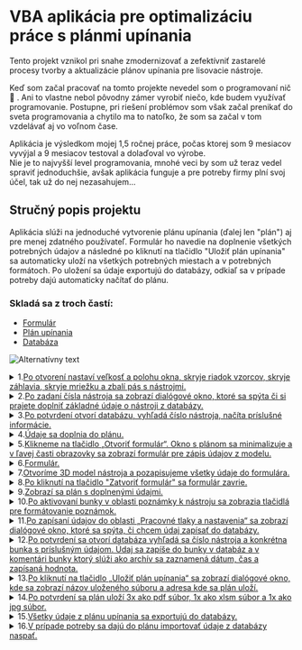 # VBA aplikácia pre optimalizáciu práce s plánmi upínania

Tento projekt vznikol pri snahe zmodernizovať a zefektívniť zastarelé procesy tvorby a aktualizácie plánov upínania pre lisovacie nástroje.

<!--## Popis projektu-->
Keď som začal pracovať na tomto projekte nevedel som o programovaní nič :exploding_head: . Ani to vlastne nebol pôvodny zámer vyrobiť niečo, kde budem využívať programovanie. Postupne, pri riešení problémov som však začal prenikať do sveta programovania a chytilo ma to natoľko, že som sa začal v tom vzdelávať aj vo voľnom čase.  

Aplikácia je výsledkom mojej 1,5 ročnej práce, počas ktorej som 9 mesiacov vyvýjal a 9 mesiacov testoval a dolaďoval vo výrobe.  
Nie je to najvyšší level programovania, mnohé veci by som už teraz vedel spraviť jednoduchšie, avšak aplikácia funguje a pre potreby firmy plní svoj účel, tak už do nej nezasahujem...

## Stručný popis projektu
Aplikácia slúži na jednoduché vytvorenie plánu upínania (ďalej len "plán") aj pre menej zdatného používateľ. Formulár ho navedie na doplnenie všetkých potrebných údajov a následné po kliknutí na tlačidlo "Uložiť plán upínania" sa automaticky uloží na všetkých potrebných miestach a v potrebných formátoch. Po uložení sa údaje exportujú do databázy, odkiaľ sa v prípade potreby dajú automaticky načítať do plánu.  

### Skladá sa z troch častí:  
- [Formulár](https://github.com/AdamVavro/VBA-project1/blob/KT05_05/Screenshots/%C5%A4ahovka/06.%20Formul%C3%A1r.jpg)
- [Plán upínania](https://github.com/AdamVavro/VBA-project1/blob/KT05_05/Screenshots/%C5%A4ahovka/01.%20Pr%C3%A1zdny%20pl%C3%A1n%20up%C3%ADnania.jpg)
- [Databáza](https://github.com/AdamVavro/VBA-project1/blob/KT05_05/Screenshots/%C5%A4ahovka/27.2%20Datab%C3%A1za.jpg)

![Alternatívny text](https://github.com/AdamVavro/VBA-project1/blob/KT05_05/Screenshots/%C5%A4ahovka/00.%20Komplet.jpg)


<!--1.TEST__________________________________________________________________________________________________________________-->

<!--<details><summary>1.<ins>TEST</ins></summary>
	
![SCRENSHOT](https://github.com/AdamVavro/VBA-project1/blob/KT05_05/Screenshots/%C5%A4ahovka/01.%20Pr%C3%A1zdny%20pl%C3%A1n%20up%C3%ADnania.jpg)
<details><summary>kód</summary>

![CODE](https://github.com/AdamVavro/VBA-project1/blob/KT05_05/Code/Code%20screenshots/01.%20Po%20otvoren%C3%AD%20nastav%C3%AD%20ve%C4%BEkos%C5%A5%20okna.jpg)
</details>
 
---
</details>-->
<!--1._________________________________________________________________________________________________________________________________________________________________________________________________-->
<details><summary>1.<ins>Po otvorení nastaví veľkosť a polohu okna, skryje riadok vzorcov, skryje záhlavia, skryje mriežku a zbalí pás s nástrojmi.</ins></summary>

![SCRENSHOT](https://github.com/AdamVavro/VBA-project1/blob/KT05_05/Screenshots/%C5%A4ahovka/01.%20Pr%C3%A1zdny%20pl%C3%A1n%20up%C3%ADnania.jpg)
<details><summary>kód</summary>

![CODE](https://github.com/AdamVavro/VBA-project1/blob/KT05_05/Code/Code%20screenshots/01.%20Po%20otvoren%C3%AD%20nastav%C3%AD%20ve%C4%BEkos%C5%A5%20okna.jpg)
</details>

---
</details>
<!--1.	[Po otvorení nastaví veľkosť a polohu okna, skryje riadok vzorcov, skryje záhlavia, skryje mriežku a zbalí pás s nástrojmi.](https://github.com/AdamVavro/VBA-project1/blob/KT05_05/Screenshots/%C5%A4ahovka/01.%20Pr%C3%A1zdny%20pl%C3%A1n%20up%C3%ADnania.jpg)<details><summary>Kód</summary>![Alternatívny text](https://github.com/AdamVavro/VBA-project1/blob/KT05_05/Code/Code%20screenshots/01.%20Po%20otvoren%C3%AD%20nastav%C3%AD%20ve%C4%BEkos%C5%A5%20okna.jpg)</details>-->

<!--2._________________________________________________________________________________________________________________________________________________________________________________________________-->
<details><summary>2.<ins>Po zadaní čísla nástroja sa zobrazí dialógové okno, ktoré sa spýta či si prajete doplniť základné údaje o nástroji z databázy.</ins></summary>

![SCRENSHOT](https://github.com/AdamVavro/VBA-project1/blob/KT05_05/Screenshots/%C5%A4ahovka/02.%20Doplni%C5%A5%20%C3%BAdaje.jpg)
<details><summary>kód</summary>

![CODE](https://github.com/AdamVavro/VBA-project1/blob/KT05_05/Code/Code%20screenshots/02.%20%C4%8C%C3%ADslo%20n%C3%A1stroja.jpg)
</details>

---
</details>	 
<!--2.	[Po zadaní čísla nástroja sa zobrazí dialógové okno, ktoré sa spýta či si prajete doplniť základné údaje o nástroji z databázy.](https://github.com/AdamVavro/VBA-project1/blob/KT05_05/Screenshots/%C5%A4ahovka/02.%20Doplni%C5%A5%20%C3%BAdaje.jpg)<details><summary>Kód</summary>![Alternatívny text](https://github.com/AdamVavro/VBA-project1/blob/KT05_05/Code/Code%20screenshots/02.%20%C4%8C%C3%ADslo%20n%C3%A1stroja.jpg)</details>-->

<!--3._________________________________________________________________________________________________________________________________________________________________________________________________-->
<details><summary>3.<ins>Po potvrdení otvorí databázu, vyhľadá číslo nástroja, načíta príslušné informácie.</ins></summary>

![SCRENSHOT](https://github.com/AdamVavro/VBA-project1/blob/KT05_05/Screenshots/%C5%A4ahovka/03.%20Na%C4%8D%C3%ADtanie%20%C3%BAdajov%20z%20datab%C3%A1zy.jpg)
<details><summary>kód</summary>

![CODE](https://github.com/AdamVavro/VBA-project1/blob/KT05_05/Code/Code%20screenshots/03.-04.%20Na%C4%8D%C3%ADta%20%C3%BAdaje%20z%20datab%C3%A1zy%20a%20dopln%C3%AD%20do%20pl%C3%A1nu.jpg)
</details>

---
</details>

<!--3.	[Po potvrdení otvorí databázu, vyhľadá číslo nástroja, načíta príslušné informácie.](https://github.com/AdamVavro/VBA-project1/blob/KT05_05/Screenshots/%C5%A4ahovka/03.%20Na%C4%8D%C3%ADtanie%20%C3%BAdajov%20z%20datab%C3%A1zy.jpg)<details><summary>Kód</summary>![Alternatívny text](https://github.com/AdamVavro/VBA-project1/blob/KT05_05/Code/Code%20screenshots/03.-04.%20Na%C4%8D%C3%ADta%20%C3%BAdaje%20z%20datab%C3%A1zy%20a%20dopln%C3%AD%20do%20pl%C3%A1nu.jpg)</details>-->

<!--4._________________________________________________________________________________________________________________________________________________________________________________________________-->
<details><summary>4.<ins>Údaje sa doplnia do plánu.</ins></summary>

![SCRENSHOT](https://github.com/AdamVavro/VBA-project1/blob/KT05_05/Screenshots/%C5%A4ahovka/04.%20Automatick%C3%A9%20doplnenie%20%C3%BAdajov.jpg)
<details><summary>kód</summary>

![CODE](https://github.com/AdamVavro/VBA-project1/blob/KT05_05/Code/Code%20screenshots/03.-04.%20Na%C4%8D%C3%ADta%20%C3%BAdaje%20z%20datab%C3%A1zy%20a%20dopln%C3%AD%20do%20pl%C3%A1nu.jpg)
</details>

---
</details>

<!--4.	[Údaje sa doplnia do plánu.](https://github.com/AdamVavro/VBA-project1/blob/KT05_05/Screenshots/%C5%A4ahovka/04.%20Automatick%C3%A9%20doplnenie%20%C3%BAdajov.jpg)<details><summary>Kód</summary>![Alternatívny text](https://github.com/AdamVavro/VBA-project1/blob/KT05_05/Code/Code%20screenshots/03.-04.%20Na%C4%8D%C3%ADta%20%C3%BAdaje%20z%20datab%C3%A1zy%20a%20dopln%C3%AD%20do%20pl%C3%A1nu.jpg)</details>-->

<!--5._________________________________________________________________________________________________________________________________________________________________________________________________-->
<details><summary>5.<ins>Klikneme na tlačidlo „Otvoriť formulár“. Okno s plánom sa minimalizuje a v ľavej časti obrazovky sa zobrazí formulár pre zápis údajov z modelu.</ins></summary>

![SCRENSHOT](https://github.com/AdamVavro/VBA-project1/blob/KT05_05/Screenshots/%C5%A4ahovka/05.%20Tla%C4%8Didlo%20otvori%C5%A5%20formul%C3%A1r.jpg)
<details><summary>kód</summary>

![CODE](https://github.com/AdamVavro/VBA-project1/blob/KT05_05/Code/Code%20screenshots/05.%20Tla%C4%8Didlo%20Otvori%C5%A5%20formul%C3%A1r.jpg)
</details>

---
</details>


<!--5.	[Klikneme na tlačidlo „Otvoriť formulár“. Okno s plánom sa minimalizuje a v ľavej časti obrazovky sa zobrazí formulár pre zápis údajov z modelu.](https://github.com/AdamVavro/VBA-project1/blob/KT05_05/Screenshots/%C5%A4ahovka/05.%20Tla%C4%8Didlo%20otvori%C5%A5%20formul%C3%A1r.jpg)<details><summary>Kód</summary>![Alternatívny text](https://github.com/AdamVavro/VBA-project1/blob/KT05_05/Code/Code%20screenshots/05.%20Tla%C4%8Didlo%20Otvori%C5%A5%20formul%C3%A1r.jpg)</details>-->

<!--6._________________________________________________________________________________________________________________________________________________________________________________________________-->
<details><summary>6.<ins>Formulár.</ins></summary>

![SCRENSHOT](https://github.com/AdamVavro/VBA-project1/blob/KT05_05/Screenshots/%C5%A4ahovka/06.%20Formul%C3%A1r.jpg)
<details><summary>kód</summary>

[UserForm1.frm](https://github.com/AdamVavro/VBA-project1/blob/KT05_05/Code/Formulare/UserForm1.frm)
</details>

---
</details>


<!--6.	[Formulár.]()<details><summary>Kód</summary>![Alternatívny text]()</details>-->

<!--7._________________________________________________________________________________________________________________________________________________________________________________________________-->
<details><summary>7.<ins>Otvoríme 3D model nástroja a pozapisujeme všetky údaje do formulára.</ins></summary>

<!--![SCRENSHOT](https://github.com/AdamVavro/VBA-project1/blob/KT05_05/Screenshots/%C5%A4ahovka/07.%20Otvorenie%20CAD%20modelu.jpg)-->

<!--_________________________________________________________7.1_________________________________________________________________-->
<details><summary>7.1 Rozmery nástroja D, Š, V.</summary>

![SCRENSHOT](https://github.com/AdamVavro/VBA-project1/blob/KT05_05/Screenshots/%C5%A4ahovka/08.%20Rozmery%20n%C3%A1stroja.jpg)
<details><summary>kód</summary>

![CODE](https://github.com/AdamVavro/VBA-project1/blob/KT05_05/Code/Code%20screenshots/08.%20Rozmery%20n%C3%A1stroja.jpg)
</details>

---
</details>
<!--_____________________________________________________________________________________________________________________________-->
<!--_________________________________________________________7.2__________________________________________________________________-->
<details><summary>7.2 Vzdialenosť medzi drážkami.</summary>

![SCRENSHOT](https://github.com/AdamVavro/VBA-project1/blob/KT05_05/Screenshots/%C5%A4ahovka/09.Vzdialenos%C5%A5%20medzi%20dr%C3%A1%C5%BEkami.jpg)
<details><summary>kód</summary>

![CODE](https://github.com/AdamVavro/VBA-project1/blob/KT05_05/Code/Code%20screenshots/09.%20Vzdialenos%C5%A5%20medzi%20obl%C3%BAkmi..jpg)
</details>

---
</details>
<!--_____________________________________________________________________________________________________________________________-->
<!--_________________________________________________________7.3__________________________________________________________________-->
<details><summary>7.3 Zdvih GDF(OB).</summary>

![SCRENSHOT](https://github.com/AdamVavro/VBA-project1/blob/KT05_05/Screenshots/%C5%A4ahovka/10.%20GDF(OB).jpg)
<details><summary>kód</summary>

![CODE](https://github.com/AdamVavro/VBA-project1/blob/KT05_05/Code/Code%20screenshots/10.%20Zdvih%20GDF(OB).jpg)
</details>

---
</details>
<!--_____________________________________________________________________________________________________________________________-->
<!--_________________________________________________________7.4__________________________________________________________________-->
<details><summary>7.4 Upínacia výška nástroja.</summary>

![SCRENSHOT](https://github.com/AdamVavro/VBA-project1/blob/KT05_05/Screenshots/%C5%A4ahovka/11.%20Up%C3%ADnacia%20v%C3%BD%C5%A1ka%20n%C3%A1stroja.jpg)
<details><summary>kód</summary>

![CODE](https://github.com/AdamVavro/VBA-project1/blob/KT05_05/Code/Code%20screenshots/11.%20Up%C3%ADnacia%20v%C3%BD%C5%A1ka%20n8stroja.jpg)
</details>

---
</details>
<!--_____________________________________________________________________________________________________________________________-->
<!--_________________________________________________________7.5__________________________________________________________________-->
<details><summary>7.5 Prítomnosť pridržiavača alebo GDF a možnosť upnutia do lisov PWS.</summary>

![SCRENSHOT](https://github.com/AdamVavro/VBA-project1/blob/KT05_05/Screenshots/%C5%A4ahovka/12.%20Pr%C3%ADtomnos%C5%A5%20pridr%C5%BEiava%C4%8Dov%20alebo%20GDF%20a%20mo%C5%BEnos%C5%A5%20upnutia%20do%20lisov%20PWS.jpg)
<details><summary>kód</summary>

![CODE](https://github.com/AdamVavro/VBA-project1/blob/KT05_05/Code/Code%20screenshots/12.%2C%2013.%20Pr%C3%ADtomnos%C5%A5%20pridr%C5%BEiava%C4%8Dov%2C%20mo%C5%BEnos%C5%A5%20upnutia.jpg)
</details>

---
</details>
<!--_____________________________________________________________________________________________________________________________-->
<!--_________________________________________________________7.6__________________________________________________________________-->
<details><summary>7.6 Dialógové okno „Prajete si vyznačiť pozíciu tlačných čapov?“.</summary>

![SCRENSHOT](https://github.com/AdamVavro/VBA-project1/blob/KT05_05/Screenshots/%C5%A4ahovka/13.%20Prajete%20si%20vyzna%C4%8Di%C5%A5%20poz%C3%ADciu%20%C4%8Dapov.jpg)
<details><summary>kód</summary>

![CODE](https://github.com/AdamVavro/VBA-project1/blob/KT05_05/Code/Code%20screenshots/12.1%20Prajete%20si%20vyzna%C4%8Di%C5%A5%20poz%C3%ADciu%20tla%C4%8Dn%C3%BDch%20%C4%8Dapov.jpg)
</details>

---
</details>
<!--_____________________________________________________________________________________________________________________________-->
<!--_________________________________________________________7.7__________________________________________________________________-->
<details><summary>7.7 Po potvrdení sa formulár zatvorí okno s plánom zmení rozmer a presunie sa vľavo dole a zobrazí raster stola. Po aktivovaní bunky v rastri stola sa zobrazia tlačidlá „Centrovanie“, „Tlačný čap“, „Voľné miesto“, „OK“.</summary>

![SCRENSHOT](https://github.com/AdamVavro/VBA-project1/blob/KT05_05/Screenshots/%C5%A4ahovka/14.%20Zobrazenie%20tla%C4%8Didiel%20a%20okna%20pre%20vyzna%C4%8Denie%20poz%C3%ADcie%20.jpg)
<details><summary>kód</summary>

![CODE](https://github.com/AdamVavro/VBA-project1/blob/KT05_05/Code/Code%20screenshots/14.%2C%2015.%2C%2016.%20Raster%20stola%2C%20tla%C4%8Didl%C3%A1%20rastra%2C%20n%C3%A1vrat.jpg)
</details>

---
</details>
<!--_____________________________________________________________________________________________________________________________-->
<!--_________________________________________________________7.8__________________________________________________________________-->
<details><summary>7.8 Pomocou zobrazených tlačidiel sa vyznačia pozície tlačných čapov.</summary>

![SCRENSHOT](https://github.com/AdamVavro/VBA-project1/blob/KT05_05/Screenshots/%C5%A4ahovka/15.%20Vyzna%C4%8Denie%20poz%C3%ADcie%20%C4%8Dapov%2C%20potvrdit%20OK.jpg)
<details><summary>kód</summary>

![CODE](https://github.com/AdamVavro/VBA-project1/blob/KT05_05/Code/Code%20screenshots/15.%20Tla%C4%8Didl%C3%A1%20rastra.jpg)
</details>

---
</details>
<!--_____________________________________________________________________________________________________________________________-->
<!--_________________________________________________________7.9__________________________________________________________________-->
<details><summary>7.9 Keď je všetko vyznačené pomocou tlačidla „OK“ sa okno zavrie a opäť sa zobrazí formulár.</summary>

![SCRENSHOT](https://github.com/AdamVavro/VBA-project1/blob/KT05_05/Screenshots/%C5%A4ahovka/16.%20N%C3%A1vrat%20do%20formul%C3%A1ra.jpg)
<details><summary>kód</summary>

![CODE](https://github.com/AdamVavro/VBA-project1/blob/KT05_05/Code/Code%20screenshots/16.%20Tla%C4%8Didlo%20OK.jpg)
</details>

---
</details>
<!--_____________________________________________________________________________________________________________________________-->
<!--_________________________________________________________7.10__________________________________________________________________-->
<details><summary>7.10 Priemer centrovania.</summary>

![SCRENSHOT](https://github.com/AdamVavro/VBA-project1/blob/KT05_05/Screenshots/%C5%A4ahovka/17.%20Priemer%20centrovania.jpg)
<details><summary>kód</summary>

</details>

---
</details>
<!--_____________________________________________________________________________________________________________________________-->
<!--_________________________________________________________7.11__________________________________________________________________-->
<details><summary>7.11 Po zapísaní súradníc centrovania z modelu sa automaticky prevedú na súradnice plánu upínania  a podľa nich sa vyznačí v rastri stola pozícia centrovania.</summary>

![SCRENSHOT](https://github.com/AdamVavro/VBA-project1/blob/KT05_05/Screenshots/%C5%A4ahovka/18.%20S%C3%BAradnice%20centrovania.jpg)
<details><summary>kód</summary>

![CODE](https://github.com/AdamVavro/VBA-project1/blob/KT05_05/Code/Code%20screenshots/18.1%20Centrovanie%20n%C3%A1stroja.jpg)
![CODE](https://github.com/AdamVavro/VBA-project1/blob/KT05_05/Code/Code%20screenshots/18.2%20Centrovanie%20n%C3%A1stroja.jpg)
</details>

---
</details>
<!--_____________________________________________________________________________________________________________________________-->
<!--_________________________________________________________7.12__________________________________________________________________-->
<details><summary>7.12 Po zadaní smeru lisovania sa v pláne zobrazí smer lisovania.</summary>

![SCRENSHOT](https://github.com/AdamVavro/VBA-project1/blob/KT05_05/Screenshots/%C5%A4ahovka/19.%20Smer%20lisovania.jpg)
<details><summary>kód</summary>

![CODE](https://github.com/AdamVavro/VBA-project1/blob/KT05_05/Code/Code%20screenshots/19.%20Smer%20lisovania.jpg)
</details>

---
</details>
<!--_____________________________________________________________________________________________________________________________-->
<!--_________________________________________________________7.13__________________________________________________________________-->
<details><summary>7.13 Vyplniť poznámky.</summary>

![SCRENSHOT](https://github.com/AdamVavro/VBA-project1/blob/KT05_05/Screenshots/%C5%A4ahovka/20.%20Pozn%C3%A1mky(1).jpg)
<details><summary>kód</summary>

![CODE](https://github.com/AdamVavro/VBA-project1/blob/KT05_05/Code/Code%20screenshots/20.%20Pozn%C3%A1mky.jpg)
</details>

---
</details>
<!--_____________________________________________________________________________________________________________________________-->

---
</details>


<!--[Otvoríme 3D model nástroja a pozapisujeme všetky údaje do formulára.](https://github.com/AdamVavro/VBA-project1/blob/KT05_05/Screenshots/%C5%A4ahovka/07.%20Otvorenie%20CAD%20modelu.jpg)
<details>

<summary>



  </summary>

-	[Rozmery nástroja D, Š, V.]()<details><summary>Kód</summary>![Alternatívny text]()</details>

-	[Vzdialenosť medzi drážkami]()<details><summary>Kód</summary>![Alternatívny text]()</details>

-	[GDF(OB)]()<details><summary>Kód</summary>![Alternatívny text]()</details>

-	[Upínacia výška nástroja]()<details><summary>Kód</summary>![Alternatívny text]()</details>

-	[Prítomnosť pridržiavača alebo GDF a možnosť upnutia do lisov PWS]()<details><summary>Kód</summary>![Alternatívny text]()</details>

-	[Dialógové okno „Prajete si vyznačiť pozíciu tlačných čapov?“.]()<details><summary>Kód</summary>![Alternatívny text]()</details>

-	[Po potvrdení sa formulár zatvorí okno s plánom zmení rozmer a presunie sa vľavo dole a zobrazí raster stola. Po aktivovaní bunky v rastri stola sa zobrazia tlačidlá „Centrovanie“, „Tlačný čap“, „Voľné miesto“, „OK“.]()<details><summary>Kód</summary>!     [Alternatívny text]()</details>

-	[Pomocou zobrazených tlačidiel sa vyznačia pozície tlačných čapov.]()<details><summary>Kód</summary>![Alternatívny text]()</details>

-	[Keď je všetko vyznačené pomocou tlačidla „OK“ sa okno zavrie a opäť sa zobrazí formulár.]()<details><summary>Kód</summary>![Alternatívny text]()</details>

-	[Priemer centrovania]()<details><summary>Kód</summary>![Alternatívny text]()</details>

-	[Po zapísaní súradníc centrovania z modelu sa automaticky prevedú na súradnice plánu upínania  a podľa nich sa vyznačí v rastri stola pozícia centrovania.]()<details><summary>Kód</summary>![Alternatívny text]()</details>

-	[Po zadaní smeru lisovania sa v pláne zobrazí smer lisovania]()<details><summary>Kód</summary>![Alternatívny text]()</details>

- [Vyplniť poznámky]()<details><summary>Kód</summary>![Alternatívny text]()</details>

</details>-->

<!--8._________________________________________________________________________________________________________________________________________________________________________________________________-->
<details><summary>8.<ins>Po kliknutí na tlačidlo "Zatvoriť formulár" sa formulár zavrie.</ins></summary>

![SCRENSHOT](https://github.com/AdamVavro/VBA-project1/blob/KT05_05/Screenshots/%C5%A4ahovka/20.%20Pozn%C3%A1mky%2C%20zatvori%C5%A5%20formul%C3%A1r.jpg)
<details><summary>kód</summary>

![CODE](https://github.com/AdamVavro/VBA-project1/blob/KT05_05/Code/Code%20screenshots/20.1%20Zatvorit%20formul%C3%A1r.jpg)
</details>

---
</details>

 <!-- 8. <details><summary>Po kliknutí na tlačidlo "Zatvoriť formulár" sa formulár zavrie.</summary>
![Alternatívny text](https://github.com/AdamVavro/VBA-project1/blob/KT05_05/Screenshots/%C5%A4ahovka/00.%20Komplet.jpg)
        ![Alternatívny text](https://github.com/AdamVavro/VBA-project1/blob/KT05_05/Code/Code%20screenshots/20.%20Pozn%C3%A1mky%2C%20Zatvorit%20formul%C3%A1r.jpg)</details>-->

 <!--9._________________________________________________________________________________________________________________________________________________________________________________________________-->
<details><summary>9.<ins>Zobrazí sa plán s doplnenými údajmi.</ins></summary>

![SCRENSHOT](https://github.com/AdamVavro/VBA-project1/blob/KT05_05/Screenshots/%C5%A4ahovka/21.%20Na%C4%8D%C3%ADtanie%20udajov%20z%20formul%C3%A1ra%20do%20pl%C3%A1nu.jpg)
<!--<details><summary>kód</summary>-->

<!--![CODE]()-->
<!--</details>-->

---
</details>

  <!--9.	[Zobrazí sa plán s doplnenými údajmi.]()<details><summary>Kód</summary>![Alternatívny text]()</details>-->

  <!--10._________________________________________________________________________________________________________________________________________________________________________________________________-->
<details><summary>10.<ins>Po aktivovaní bunky v oblasti poznámky k nástroju sa zobrazia tlačidlá pre formátovanie poznámok.</ins></summary>

![SCRENSHOT](https://github.com/AdamVavro/VBA-project1/blob/KT05_05/Screenshots/%C5%A4ahovka/22.%20Form%C3%A1tovanie%20pozn%C3%A1mok.jpg)
<details><summary>kód</summary>

![CODE](https://github.com/AdamVavro/VBA-project1/blob/KT05_05/Code/Code%20screenshots/22.%20Form%C3%A1tovanie%20pozn%C3%A1mok.jpg)
</details>

---
</details>

 <!-- 10.	[Po aktivovaní bunky v oblasti poznámky k nástroju sa zobrazia tlačidlá pre formátovanie poznámok.]()<details><summary>Kód</summary>![Alternatívny text]()</details>-->

<!--11._________________________________________________________________________________________________________________________________________________________________________________________________-->
<details><summary>11.<ins>Po zapísaní údajov do oblasti „Pracovné tlaky a nastavenia“ sa zobrazí dialógové okno, ktoré sa spýta, či chcem údaj zapísať do databázy.</ins></summary>

![SCRENSHOT](https://github.com/AdamVavro/VBA-project1/blob/KT05_05/Screenshots/%C5%A4ahovka/23.%20Ulo%C5%BEi%C5%A5%20parametre%20do%20datab%C3%A1zy.jpg)
<details><summary>kód</summary>

![CODE](https://github.com/AdamVavro/VBA-project1/blob/KT05_05/Code/Code%20screenshots/23.%2C%2024.%20Importuje%20Pracovn%C3%A9%20tlaky%20a%20nastavenia%20do%20datab%C3%A1zy.jpg)
</details>

---
</details>

 <!-- 11.	[Po zapísaní údajov do oblasti „Pracovné tlaky a nastavenia“ sa zobrazí dialógové okno, ktoré sa spýta, či chcem údaj zapísať do databázy.]()<details><summary>Kód</summary>![Alternatívny text]()</details>-->

<!--12._________________________________________________________________________________________________________________________________________________________________________________________________-->
<details><summary>12.<ins>Po potvrdení sa otvorí databáza vyhľadá sa číslo nástroja a konkrétna bunka s príslušným údajom. Údaj sa zapíše do bunky v databáz a v komentári bunky ktorý slúži ako archív sa zaznamená dátum, čas a zapísaná hodnota.</ins></summary>

![SCRENSHOT](https://github.com/AdamVavro/VBA-project1/blob/KT05_05/Screenshots/%C5%A4ahovka/23.%20Z%C3%A1pis%20parametrov%20do%20datab%C3%A1zy.jpg)
<details><summary>kód</summary>

![CODE](https://github.com/AdamVavro/VBA-project1/blob/KT05_05/Code/Code%20screenshots/23.%2C%2024.%20Importuje%20Pracovn%C3%A9%20tlaky%20a%20nastavenia%20do%20datab%C3%A1zy.jpg)
</details>

---
</details>


 <!-- 12.	[Po potvrdení sa otvorí databáza vyhľadá sa číslo nástroja a konkrétna bunka s príslušným údajom. Údaj sa zapíše do bunky v databáz a v komentári bunky ktorý slúži ako archív sa zaznamená dátum, čas a zapísaná hodnota.]()<details><summary>Kód</summary>![Alternatívny text]()</details>-->

<!--13._________________________________________________________________________________________________________________________________________________________________________________________________-->
<details><summary>13.<ins>Po kliknutí na tlačidlo „Uložiť plán upínania“ sa zobrazí dialógové okno, kde sa zobrazí názov uloženého súboru a adresa kde sa plán uloží.</ins></summary>

![SCRENSHOT](https://github.com/AdamVavro/VBA-project1/blob/KT05_05/Screenshots/%C5%A4ahovka/25.%20Tla%C4%8Didlo%20ulo%C5%BEi%C5%A5%20pl%C3%A1n%20up%C3%ADnania.jpg)
<details><summary>kód</summary>

![CODE](https://github.com/AdamVavro/VBA-project1/blob/KT05_05/Code/Code%20screenshots/25.%20Ulo%C5%BEi%C5%A5%20pl%C3%A1n%20up%C3%ADnania.jpg)
</details>

---
</details>


 <!-- 13.	[Po kliknutí na tlačidlo „Uložiť plán upínania“ sa zobrazí dialógové okno, kde sa zobrazí názov uloženého súboru a adresa kde sa plán uloží.]()<details><summary>Kód</summary>![Alternatívny text]()</details>-->

<!--14._________________________________________________________________________________________________________________________________________________________________________________________________-->
<details><summary>14.<ins>Po potvrdení sa plán uloží 3x ako pdf súbor, 1x ako xlsm súbor a 1x ako jpg súbor.</ins></summary>

![SCRENSHOT](https://github.com/AdamVavro/VBA-project1/blob/KT05_05/Screenshots/%C5%A4ahovka/26.%20Ulo%C5%BE%C3%AD%20ako%20pdf%2C%20xlsm%2C%20jpg.jpg)
<details><summary>kód</summary>

![CODE](https://github.com/AdamVavro/VBA-project1/blob/KT05_05/Code/Code%20screenshots/25.%20Ulo%C5%BEi%C5%A5%20pl%C3%A1n%20up%C3%ADnania.jpg)
</details>

---
</details>


<!--  14.	[Po potvrdení sa plán uloží 3x ako pdf súbor, 1x ako xlsm súbor a 1x ako jpg súbor.]()<details><summary>Kód</summary>![Alternatívny text]()</details>-->

<!--15._________________________________________________________________________________________________________________________________________________________________________________________________-->
<details><summary>15.<ins>Všetky údaje z plánu upínania sa exportujú do databázy.</ins></summary>

![SCRENSHOT](https://github.com/AdamVavro/VBA-project1/blob/KT05_05/Screenshots/%C5%A4ahovka/27.1%20V%C5%A1etky%20%C3%BAdaje%20ulo%C5%BE%C3%AD%20do%20datab%C3%A1zy.jpg)
<details><summary>kód</summary>

![CODE]()
</details>

---
</details>


 <!-- 15.	[Všetky údaje z plánu upínania sa exportujú do databázy]()<details><summary>Kód</summary>![Alternatívny text]()</details>-->

<!--16._________________________________________________________________________________________________________________________________________________________________________________________________-->
<details><summary>16.<ins>V prípade potreby sa dajú do plánu importovať údaje z databázy naspať.</ins></summary>

![SCRENSHOT]()
<details><summary>kód</summary>

![CODE]()
</details>

---
</details>

 <!-- 16.	[V prípade potreby sa dajú do plánu importovať údaje z databázy naspať.]()<details><summary>Kód</summary>![Alternatívny text]()</details>-->



